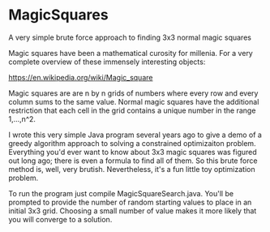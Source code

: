MagicSquares
============

A very simple brute force approach to finding 3x3 normal magic squares

Magic squares have been a mathematical curosity for millenia.  For a very complete overview of these immensely interesting objects:

https://en.wikipedia.org/wiki/Magic_square

Magic squares are are n by n grids of numbers where every row and every column sums to the same value.  Normal magic squares have the additional restriction that each cell in the grid contains a unique number in the range 1,...,n^2.

I wrote this very simple Java program several years ago to give a demo of a greedy algorithm approach to solving a constrained optimizaiton problem.  Everything you'd ever want to know about 3x3 magic squares was figured out long ago; there is even a formula to find all of them.  So this brute force method is, well, very brutish.  Nevertheless, it's a fun little toy optimization problem.

To run the program just compile MagicSquareSearch.java.  You'll be prompted to provide the number of random starting values to place in an initial 3x3 grid.  Choosing a small number of value makes it more likely that you will converge to a solution.

